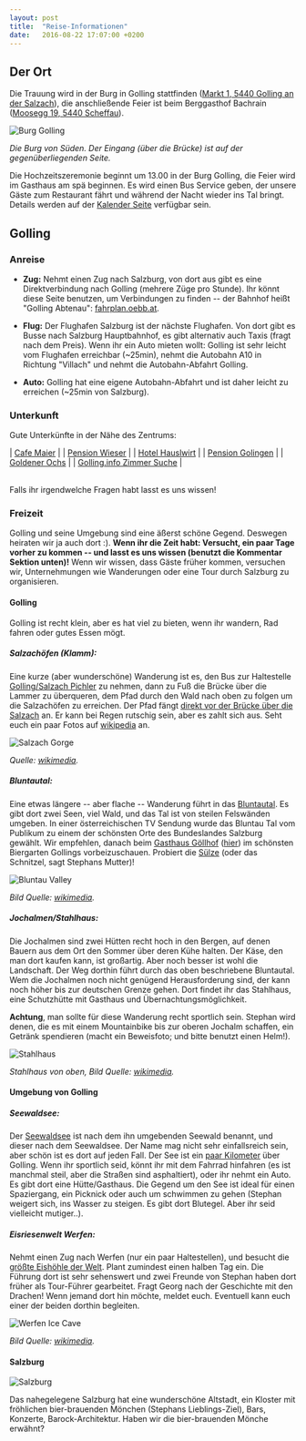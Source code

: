 ```yaml
---
layout: post
title:  "Reise-Informationen"
date:   2016-08-22 17:07:00 +0200
---
```


## Der Ort

Die Trauung wird in der Burg in Golling stattfinden (<a
href="http://www.openstreetmap.org/?mlat=47.59722&mlon=13.16689#map=18/47.59722/13.16689"
target="_blank">Markt 1, 5440 Golling an der Salzach</a>), die
anschlie&szlig;ende Feier ist beim Berggasthof Bachrain (<a
href="http://www.openstreetmap.org/?mlat=47.61012&mlon=13.21610#map=19/47.61012/13.21610"
target="_blank">Moosegg 19, 5440 Scheffau</a>).

![Burg Golling](https://upload.wikimedia.org/wikipedia/commons/thumb/5/59/Castle_Golling_South.jpg/640px-Castle_Golling_South.jpg)

*Die Burg von S&uuml;den. Der Eingang (&uuml;ber die Br&uuml;cke) ist auf der gegen&uuml;berliegenden Seite.*

Die Hochzeitszeremonie beginnt um 13.00 in der Burg Golling, die Feier wird
im Gasthaus am sp&auml; beginnen. Es wird einen Bus Service geben, der unsere
G&auml;ste zum Restaurant f&auml;hrt und w&auml;hrend der Nacht wieder ins Tal bringt. Details
werden auf der [Kalender Seite](./calendar.hmtl) verf&uuml;gbar sein.

## Golling

### Anreise

 - **Zug:** Nehmt einen Zug nach Salzburg, von dort aus gibt es eine
   Direktverbindung nach Golling (mehrere Z&uuml;ge pro Stunde). Ihr k&ouml;nnt
   diese Seite benutzen, um Verbindungen zu finden -- der Bahnhof hei&szlig;t
   "Golling Abtenau": <a href="http://fahrplan.oebb.at/bin/query.exe/en?" target="_blank">fahrplan.oebb.at</a>.
 
 - **Flug:** Der Flughafen Salzburg ist der n&auml;chste Flughafen. Von dort
   gibt es Busse nach Salzburg Hauptbahnhof, es gibt alternativ auch Taxis (fragt nach dem
   Preis). Wenn ihr ein Auto mieten wollt: Golling ist sehr leicht vom Flughafen
   erreichbar (~25min), nehmt die Autobahn A10 in Richtung "Villach" und nehmt
   die Autobahn-Abfahrt Golling.

 - **Auto:** Golling hat eine eigene Autobahn-Abfahrt und ist daher leicht zu
   erreichen (~25min von Salzburg).

### Unterkunft

Gute Unterk&uuml;nfte in der Nähe des Zentrums:

| [Cafe Maier](http://www.cafemaier.at/en/index.htm) |
| [Pension Wieser](http://www.pension-wieser.at/)    |
| [Hotel Hauslwirt](http://www.hauslwirt.at/en/)     |
| [Pension Golingen](http://www.golingen.at/de/)     |
| [Goldener Ochs](http://www.goldenerochs.co.at/)    |
| [Golling.info Zimmer Suche](http://golling.info)   |

<br>
Falls ihr irgendwelche Fragen habt lasst es uns wissen!

### Freizeit

Golling und seine Umgebung sind eine &auml;&szlig;erst sch&ouml;ne Gegend. Deswegen
heiraten wir ja auch dort :). **Wenn ihr die Zeit habt: Versucht, ein paar Tage vorher zu
kommen -- und lasst es uns wissen (benutzt die Kommentar Sektion unten)!** Wenn
wir wissen, dass G&auml;ste fr&uuml;her kommen, versuchen wir, Unternehmungen wie
Wanderungen oder eine Tour durch Salzburg zu organisieren.

#### Golling

Golling ist recht klein, aber es hat viel zu bieten, wenn ihr wandern, Rad
fahren oder gutes Essen m&ouml;gt.

##### **Salzach&ouml;fen (Klamm):**

Eine kurze (aber wundersch&ouml;ne) Wanderung ist es, den Bus zur Haltestelle <a
href="http://www.openstreetmap.org/?mlat=47.58421&mlon=13.18276#map=18/47.58421/13.18276"
target="_blank">Golling/Salzach Pichler</a> zu nehmen, dann zu Fu&szlig; die Br&uuml;cke
&uuml;ber die Lammer zu &uuml;berqueren, dem Pfad durch den Wald nach oben zu folgen um
die Salzach&ouml;fen zu erreichen. Der Pfad f&auml;ngt <a
href="http://www.openstreetmap.org/?mlat=47.57985&mlon=13.18537#map=19/47.57985/13.18537">direkt
vor der Br&uuml;cke &uuml;ber die Salzach</a> an. Er kann bei Regen
rutschig sein, aber es zahlt sich aus. Seht euch ein paar Fotos auf <a
href="https://de.wikipedia.org/wiki/Salzach%C3%B6fen"
target="_blank">wikipedia</a> an.

![Salzach Gorge](https://upload.wikimedia.org/wikipedia/commons/thumb/3/3f/Salzachoefen_20040828.jpg/311px-Salzachoefen_20040828.jpg)

*Quelle: <a href="https://upload.wikimedia.org/wikipedia/commons/thumb/3/3f/Salzachoefen_20040828.jpg">wikimedia</a>.*

##### **Bluntautal:**

Eine etwas l&auml;ngere -- aber flache -- Wanderung f&uuml;hrt in das <a
href="http://www.openstreetmap.org/?mlat=47.5776&mlon=13.1396#map=16/47.5776/13.1396"
target="_blank">Bluntautal</a>. Es gibt dort zwei Seen, viel Wald, und das Tal
ist von steilen Felsw&auml;nden umgeben. In einer &ouml;sterreichischen TV
Sendung wurde das Bluntau Tal vom Publikum zu einem der sch&ouml;nsten Orte des
Bundeslandes Salzburg gew&auml;hlt. Wir empfehlen, danach beim <a
href="http://www.gasthof-goellhof.at/" target="_blank">Gasthaus G&ouml;llhof</a> (<a
href="http://www.openstreetmap.org/?mlat=47.58914&mlon=13.15219#map=19/47.58914/13.15219"
target="_blank">hier</a>) 
im sch&ouml;nsten Biergarten Gollings vorbeizuschauen. Probiert die <a
href="https://de.wikipedia.org/wiki/S%C3%BClze" target="_blank">Sülze</a> (oder das Schnitzel, sagt Stephans Mutter)!

![Bluntau Valley](https://upload.wikimedia.org/wikipedia/commons/thumb/b/b7/Bluntausee.JPG/320px-Bluntausee.JPG)

*Bild Quelle: <a href="https://commons.wikimedia.org/wiki/File:Bluntausee.JPG">wikimedia</a>.*

##### **Jochalmen/Stahlhaus:**

Die Jochalmen sind zwei H&uuml;tten recht hoch in den Bergen, auf denen Bauern
aus dem Ort den Sommer &uuml;ber deren K&uuml;he halten. Der K&auml;se, den man
dort kaufen kann, ist gro&szlig;artig. Aber noch besser ist wohl die Landschaft.
Der Weg dorthin f&uuml;hrt durch das oben beschriebene Bluntautal. Wem die 
Jochalmen noch nicht gen&uuml;gend Herausforderung sind, der kann noch h&ouml;her 
bis zur deutschen Grenze gehen. Dort findet ihr das Stahlhaus, eine Schutzh&uuml;tte
mit Gasthaus und &Uuml;bernachtungsm&ouml;glichkeit.

**Achtung**, man sollte f&uuml;r diese Wanderung recht sportlich sein. Stephan
wird denen, die es mit einem Mountainbike bis zur oberen Jochalm schaffen, ein
Getr&auml;nk spendieren (macht ein Beweisfoto; und bitte benutzt einen Helm!).

![Stahlhaus](https://upload.wikimedia.org/wikipedia/commons/thumb/d/d3/Schneibstein_Blick_hinab_ins_Torrener_Joch_mit_Stahlhaus.jpg/640px-Schneibstein_Blick_hinab_ins_Torrener_Joch_mit_Stahlhaus.jpg?uselang=de)

*Stahlhaus von oben, Bild Quelle: <a href="https://commons.wikimedia.org/wiki/Category:Carl-von-Stahl-Haus?uselang=de#/media/File:Schneibstein_Blick_hinab_ins_Torrener_Joch_mit_Stahlhaus.jpg">wikimedia</a>.*

#### Umgebung von Golling

##### **Seewaldsee:**

Der <a
href="http://mein.salzburg.com/fotoblog/heimat/2014/08/der-seewaldsee-3.html"
target="_blank">Seewaldsee</a> ist nach dem ihn umgebenden Seewald benannt, und
dieser nach dem Seewaldsee. Der Name mag nicht sehr einfallsreich sein, aber
sch&ouml;n ist es dort auf jeden Fall. Der See ist ein <a
href="http://www.openstreetmap.org/?mlat=47.6270&mlon=13.2751#map=16/47.6270/13.2751"
target="_blank">paar Kilometer</a> &uuml;ber Golling. Wenn ihr sportlich seid,
k&ouml;nnt ihr mit dem Fahrrad hinfahren (es ist manchmal steil, aber die
Stra&szlig;en sind asphaltiert), oder ihr nehmt ein Auto. Es gibt dort eine
H&uuml;tte/Gasthaus. Die Gegend um den See ist ideal f&uuml;r einen Spaziergang,
ein Picknick oder auch um schwimmen zu gehen (Stephan weigert sich, ins Wasser
zu steigen. Es gibt dort Blutegel. Aber ihr seid vielleicht mutiger..).

##### **Eisriesenwelt Werfen:**

Nehmt einen Zug nach Werfen (nur ein paar Haltestellen), und besucht die <a
href="https://en.wikipedia.org/wiki/Eisriesenwelt" target="_blank">
gr&ouml;&szlig;te Eish&ouml;hle der Welt</a>. Plant zumindest einen halben Tag
ein. Die F&uuml;hrung dort ist sehr sehenswert und zwei Freunde von Stephan
haben dort fr&uuml;her als Tour-F&uuml;hrer gearbeitet. Fragt Georg nach der
Geschichte mit den Drachen! Wenn jemand dort hin m&ouml;chte, meldet euch. Eventuell 
kann euch einer der beiden dorthin begleiten.

![Werfen Ice Cave](https://upload.wikimedia.org/wikipedia/commons/thumb/4/44/Eisriesenwelt_Werfen_Austria_02.jpg/640px-Eisriesenwelt_Werfen_Austria_02.jpg)

*Bild Quelle: <a href="https://commons.wikimedia.org/wiki/File:Eisriesenwelt_Werfen_Austria_02.jpg">wikimedia</a>.*

#### Salzburg

![Salzburg](https://upload.wikimedia.org/wikipedia/commons/6/6d/Old_Town_Salzburg_across_the_Salzach_river.jpg)

Das nahegelegene Salzburg hat eine wundersch&ouml;ne Altstadt, ein Kloster mit
fr&ouml;hlichen bier-brauenden M&ouml;nchen (Stephans Lieblings-Ziel),
Bars, Konzerte, Barock-Architektur. Haben wir die bier-brauenden M&ouml;nche
erw&auml;hnt?
